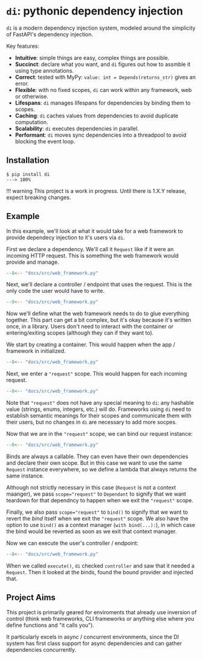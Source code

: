 # `di`: pythonic dependency injection

`di` is a modern dependency injection system, modeled around the simplicity of FastAPI's dependency injection.

Key features:

- **Intuitive**: simple things are easy, complex things are possible.
- **Succinct**: declare what you want, and `di` figures out how to assmble it using type annotations.
- **Correct**: tested with MyPy: `value: int = Depends(returns_str)` gives an error.
- **Flexible**: with no fixed scopes, `di` can work within any framework, web or otherwise.
- **Lifespans**: `di` manages lifespans for dependencies by binding them to scopes.
- **Caching**: `di` caches values from dependencies to avoid duplicate computation.
- **Scalability**: `di` executes dependencies in parallel.
- **Performant**: `di` moves sync dependencies into a threadpool to avoid blocking the event loop.

## Installation

<div class="termy">

```console
$ pip install di
---> 100%
```

</div>

!!! warning
This project is a work in progress.
Until there is 1.X.Y release, expect breaking changes.

## Example

In this example, we'll look at what it would take for a web framework to provide dependecy injection to it's users via `di`.

First we declare a dependency.
We'll call it `Request` like if it were an incoming HTTP request.
This is something the web framework would provide and manage.

```Python hl_lines="5-7"
--8<-- "docs/src/web_framework.py"
```

Next, we'll declare a controller / endpoint that uses the request.
This is the only code the user would have to write.

```Python hl_lines="10-11"
--8<-- "docs/src/web_framework.py"
```

Now we'll define what the web framework needs to do to glue everything together.
This part can get a bit complex, but it's okay because it's written once, in a library.
Users don't need to interact with the container or entering/exiting scopes (although they can if they want to).

We start by creating a container.
This would happen when the app / framework in initialized.

```Python hl_lines="15"
--8<-- "docs/src/web_framework.py"
```

Next, we enter a `"request"` scope.
This would happen for each incoming request.

```Python hl_lines="16"
--8<-- "docs/src/web_framework.py"
```

Note that `"request"` does not have any special meaning to `di`: any hashable value (strings, enums, integers, etc.) will do. Frameworks using `di` need to establish semantic meanings for their scopes and communicate them with their users, but no changes in `di` are necessary to add more socpes.

Now that we are in the `"request"` scope, we can bind our request instance:

```Python hl_lines="17-18"
--8<-- "docs/src/web_framework.py"
```

Binds are always a callable.
They can even have their own dependencies and declare their own scope.
But in this case we want to use the same `Request` instance everywhere, so we define a lambda that always returns the same instance.

Although not strictly necessary in this case (`Request` is not a context maanger), we pass `scope="request"` to `Dependant` to signify that we want teardown for that dependncy to happen when we exit the `"request"` scope.

Finally, we also pass `scope="request"` to `bind()` to signify that we want to revert the _bind_ itself when we exit the `"request"` scope. We also have the option to use `bind()` as a context manager (`with bind(...):`), in which case the bind would be reverted as soon as we exit that context manager.

Now we can execute the user's controller / endpoint:

```Python hl_lines="20-21"
--8<-- "docs/src/web_framework.py"
```

When we called `execute()`, `di` checked `controller` and saw that it needed a `Request`. Then it looked at the binds, found the bound provider and injected that.

## Project Aims

This project is primarily geared for enviroments that already use inversion of control (think web frameworks, CLI frameworks or anything else where you define functions and "it calls you").

It particularly excels in async / concurrent environments, since the DI system has first class support for async dependencies and can gather dependencies concurrently.
